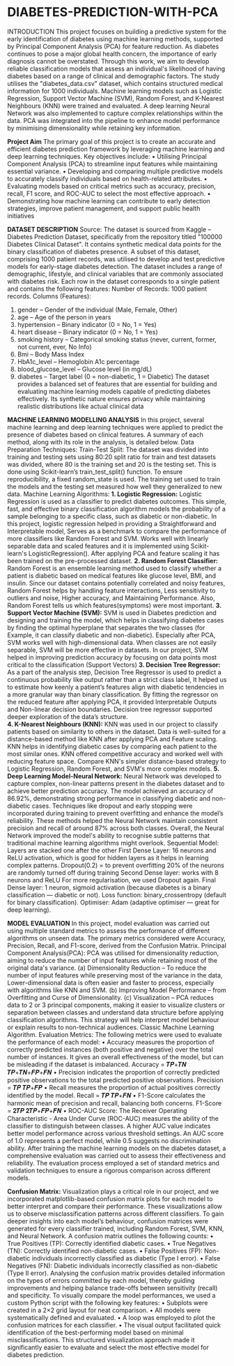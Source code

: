 # DIABETES-PREDICTION-WITH-PCA
INTRODUCTION
This project focuses on building a predictive system for the early identification of diabetes
using machine learning methods, supported by Principal Component Analysis (PCA) for
feature reduction. As diabetes continues to pose a major global health concern, the importance
of early diagnosis cannot be overstated. Through this work, we aim to develop reliable
classification models that assess an individual's likelihood of having diabetes based on a range
of clinical and demographic factors.
The study utilises the "diabetes_data.csv" dataset, which contains structured medical
information for 1000 individuals. Machine learning models such as Logistic Regression,
Support Vector Machine (SVM), Random Forest, and K-Nearest Neighbours (KNN) were
trained and evaluated. A deep learning Neural Network was also implemented to capture
complex relationships within the data. PCA was integrated into the pipeline to enhance model
performance by minimising dimensionality while retaining key information.

**Project Aim**
The primary goal of this project is to create an accurate and efficient diabetes prediction
framework by leveraging machine learning and deep learning techniques. Key objectives
include:
• Utilising Principal Component Analysis (PCA) to streamline input features while
maintaining essential variance.
• Developing and comparing multiple predictive models to accurately classify
individuals based on health-related attributes.
• Evaluating models based on critical metrics such as accuracy, precision, recall, F1
score, and ROC-AUC to select the most effective approach.
• Demonstrating how machine learning can contribute to early detection strategies,
improve patient management, and support public health initiatives

**DATASET DESCRIPTION**
Source: The dataset is sourced from Kaggle – Diabetes Prediction Dataset, specifically from
the repository titled "100000 Diabetes Clinical Dataset". It contains synthetic medical data
points for the binary classification of diabetes presence. A subset of this dataset, comprising
1000 patient records, was utilised to develop and test predictive models for early-stage diabetes
detection.
The dataset includes a range of demographic, lifestyle, and clinical variables that are commonly
associated with diabetes risk. Each row in the dataset corresponds to a single patient and
contains the following features:
 Number of Records: 1000 patient records.
 Columns (Features):
1. gender – Gender of the individual (Male, Female, Other)
2. age – Age of the person in years
3. hypertension – Binary indicator (0 = No, 1 = Yes)
4. heart disease – Binary indicator (0 = No, 1 = Yes)
5. smoking history – Categorical smoking status (never, current, former, not current,
ever, No Info)
6. Bmi – Body Mass Index
7. HbA1c_level – Hemoglobin A1c percentage
8. blood_glucose_level – Glucose level (in mg/dL)
9. diabetes – Target label (0 = non-diabetic, 1 = Diabetic)
The dataset provides a balanced set of features that are essential for building and evaluating
machine learning models capable of predicting diabetes effectively. Its synthetic nature ensures
privacy while maintaining realistic distributions like actual clinical data

**MACHINE LEARNING MODELLING ANALYSIS**
In this project, several machine learning and deep learning techniques were applied to predict
the presence of diabetes based on clinical features. A summary of each method, along with its
role in the analysis, is detailed below.
Data Preparation Techniques:
Train-Test Split:
The dataset was divided into training and testing sets using 80:20 split ratio for train and test
datasets was divided, where 80 is the training set and 20 is the testing set. This is done using
Scikit-learn’s train_test_split() function. To ensure reproducibility, a fixed random_state is
used. The training set used to train the models and the testing set measured how well they
generalized to new data.
Machine Learning Algorithms:
**1. Logistic Regression:** Logistic Regression is used as a classifier to predict diabetes
outcomes. This simple, fast, and effective binary classification algorithm models the
probability of a sample belonging to a specific class, such as diabetic or non-diabetic.
In this project, logistic regression helped in providing a Straightforward and Interpretable
model, Serves as a benchmark to compare the performance of more classifiers like Random
Forest and SVM. Works well with linearly separable data and scaled features and it is
implemented using Scikit-learn's LogisticRegression(). After applying PCA and feature
scaling it has been trained on the pre-processed dataset.
**2. Random Forest Classifier:** Random Forest is an ensemble learning method used to
classify whether a patient is diabetic based on medical features like glucose level, BMI,
and insulin. Since our dataset contains potentially correlated and noisy features, Random
Forest helps by handling feature interactions, Less sensitivity to outliers and noise, Higher
accuracy, and Maintaining Performance. Also, Random Forest tells us which
features(symptoms) were most important.
**3. Support Vector Machine (SVM):** SVM is used in Diabetes prediction and designing and
training the model, which helps in classifying diabetes cases by finding the optimal hyperplane
that separates the two classes (for Example, it can classify diabetic and non-diabetic).
Especially after PCA, SVM works well with high-dimensional data. When classes are not
easily separable, SVM will be more effective in datasets. In our project, SVM helped in
improving prediction accuracy by focusing on data points most critical to the classification
(Support Vectors)
**3. Decision Tree Regressor:** As a part of the analysis step, Decision Tree Regressor is used
to predict a continuous probability like output rather than a strict class label, It helped us to
estimate how keenly a patient’s features align with diabetic tendencies in a more granular
way than binary classification. By fitting the regressor on the reduced feature after applying
PCA, it provided Interpretable Outputs and Non-linear decision boundaries. Decision tree
regressor supported deeper exploration of the data’s structure.  
**4. K-Nearest Neighbours (KNN):** KNN was used in our project to classify patients based on
similarity to others in the dataset. Data is well-suited for a distance-based method like KNN
after applying PCA and Feature scaling. KNN helps in identifying diabetic cases by
comparing each patient to the most similar ones. KNN offered competitive accuracy and
worked well with reducing feature space. Compare KNN's simpler distance-based strategy
to Logistic Regression, Random Forest, and SVM's more complex models.
**5. Deep Learning Model-Neural Network:** Neural Network was developed to capture
complex, non-linear patterns present in the diabetes dataset and to achieve better prediction
accuracy. The model achieved an accuracy of 86.92%, demonstrating strong performance
in classifying diabetic and non-diabetic cases. Techniques like dropout and early stopping
were incorporated during training to prevent overfitting and enhance the model’s reliability.
These methods helped the Neural Network maintain consistent precision and recall of
around 87% across both classes. Overall, the Neural Network improved the model's ability
to recognise subtle patterns that traditional machine learning algorithms might overlook.
Sequential Model: Layers are stacked one after the other
First Dense Layer: 16 neurons and ReLU activation, which is good for hidden layers as it helps in
learning complex patterns.
Dropout(0.2) = to prevent overfitting 20% of the neurons are randomly turned off
during training
Second Dense layer: works with 8 neurons and ReLU
For more regularisation, we used Dropout again.
Final Dense layer: 1 neuron, sigmoid activation (because diabetes is a binary
classification — diabetic or not).
Loss function: binary_crossentropy (default for binary classification).
Optimiser: Adam (adaptive optimiser — great for deep learning).

**MODEL EVALUATION**
In this project, model evaluation was carried out using multiple standard metrics to assess the
performance of different algorithms on unseen data. The primary metrics considered were
Accuracy, Precision, Recall, and F1-score, derived from the Confusion Matrix.
Principal Component Analysis(PCA):
PCA was utilised for dimensionality reduction, aiming to reduce the number of input features
while retaining most of the original data's variance.
(a) Dimensionality Reduction – To reduce the number of input features while preserving
most of the variance in the data, Lower-dimensional data is often easier and faster to process,
especially with algorithms like KNN and SVM.
(b) Improving Model Performance – from Overfitting and Curse of Dimensionality.
(c) Visualization – PCA reduces data to 2 or 3 principal components, making it easier to
visualize clusters or separation between classes and understand data structure before applying
classification algorithms.
This strategy will help interpret model behaviour or explain results to non-technical
audiences. Classic Machine Learning Algorithm.
Evaluation Metrics:
The following metrics were used to evaluate the performance of each model:
• Accuracy measures the proportion of correctly predicted instances (both positive and
negative) over the total number of instances. It gives an overall effectiveness of the
model, but can be misleading if the dataset is imbalanced.
Accuracy = 𝑻𝑷+𝑻𝑵
𝑻𝑷+𝑻𝑵+𝑭𝑷+𝑭𝑵
• Precision indicates the proportion of correctly predicted positive observations to the
total predicted positive observations.
Precision = 𝑻𝑷
𝑻𝑷+𝑭𝑷
• Recall measures the proportion of actual positives correctly identified by the model.
Recall = 𝑻𝑷
𝑻𝑷+𝑭𝑵
• F1-Score calculates the harmonic mean of precision and recall, balancing both
concerns.
F1-Score = 𝟐𝑻𝑷
𝟐𝑻𝑷+𝑭𝑷+𝑭𝑵
• ROC-AUC Score:
The Receiver Operating Characteristic - Area Under Curve (ROC-AUC) measures the
ability of the classifier to distinguish between classes. A higher AUC value indicates better model performance across various threshold settings. An AUC score of 1.0
represents a perfect model, while 0.5 suggests no discrimination ability.
After training the machine learning models on the diabetes dataset, a comprehensive
evaluation was carried out to assess their effectiveness and reliability. The evaluation process
employed a set of standard metrics and validation techniques to ensure a rigorous comparison
across different models.

**Confusion Matrix:**
Visualization plays a critical role in our project, and we incorporated matplotlib-based
confusion matrix plots for each model to better interpret and compare their performance.
These visualizations allow us to observe misclassification patterns across different classifiers.
To gain deeper insights into each model’s behaviour, confusion matrices were generated for
every classifier trained, including Random Forest, SVM, KNN, and Neural Network.
A confusion matrix outlines the following counts:
• True Positives (TP): Correctly identified diabetic cases.
• True Negatives (TN): Correctly identified non-diabetic cases.
• False Positives (FP): Non-diabetic individuals incorrectly classified as diabetic (Type
I error).
• False Negatives (FN): Diabetic individuals incorrectly classified as non-diabetic
(Type II error).
Analysing the confusion matrix provides detailed information on the types of errors
committed by each model, thereby guiding improvements and helping balance trade-offs
between sensitivity (recall) and specificity.
To visually compare the model performances, we used a custom Python script with the
following key features:
• Subplots were created in a 2×2 grid layout for neat comparison.
• All models were systematically defined and evaluated.
• A loop was employed to plot the confusion matrices for each classifier.
• The visual output facilitated quick identification of the best-performing model based
on minimal misclassifications.
This structured visualization approach made it significantly easier to evaluate and select the
most effective model for diabetes prediction.
